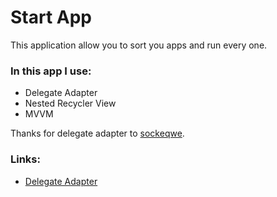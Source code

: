 # Start App

This application allow you to sort you apps and run every one.

### In this app I use:
* Delegate Adapter
* Nested Recycler View
* MVVM

Thanks for delegate adapter to [sockeqwe](https://github.com/sockeqwe).

### Links:

* [Delegate Adapter](https://github.com/sockeqwe/AdapterDelegates)
